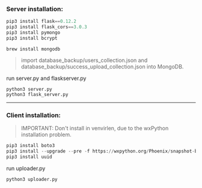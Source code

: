 ### Server installation:

``` python
pip3 install flask==0.12.2
pip3 install flask_cors==3.0.3
pip3 install pymongo
pip3 install bcrypt
```

```
brew install mongodb
```

> import database_backup/users_collection.json and  database_backup/success_upload_collection.json into MongoDB.

run server.py and flaskserver.py
```
python3 server.py
python3 flask_server.py
```

---

### Client installation:

> IMPORTANT: Don't install in venvirlen, due to the wxPython installation problem.

```python
pip3 install boto3
pip3 install --upgrade --pre -f https://wxpython.org/Phoenix/snapshot-builds/ wxPython
pip3 install uuid
```

run uploader.py
```
python3 uploader.py
```


